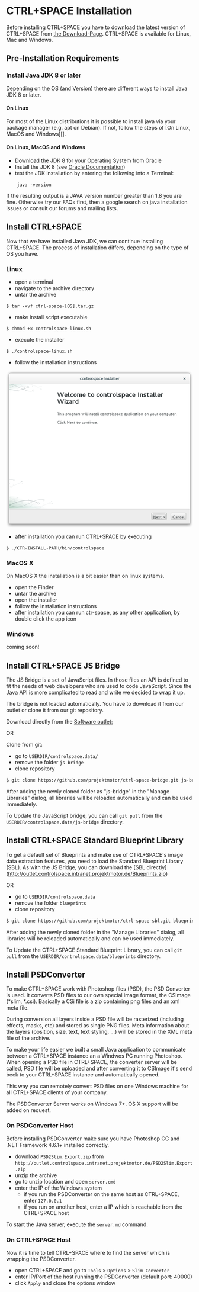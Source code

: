 # CTRL+SPACE Installation #

Before installing CTRL+SPACE you have to download the latest version of CTRL+SPACE from [the Download-Page](https://ctrl-space-ide.com).
CTRL+SPACE is available for Linux, Mac and Windows.

## Pre-Installation Requirements ##

### Install Java JDK 8 or later ###

Depending on the OS (and Version) there are different ways to install Java JDK 8 or later.

#### On Linux ####

For most of the Linux distributions it is possible to install java via your package manager (e.g. apt on Debian). If not, follow the steps of 
[On Linux, MacOS and Windows][].

#### On Linux, MacOS and Windows ####

* [Download](http://www.oracle.com/technetwork/java/javase/downloads/index.html) the JDK 8 for your Operating System from Oracle
* Install the JDK 8 (see [Oracle Documentation](https://docs.oracle.com/javase/8/docs/technotes/guides/install/install_overview.html))
* test the JDK installation by entering the following into a Terminal:

```
    java -version
```

If the resulting output is a JAVA version number greater than 1.8 you are fine. Otherwise try our FAQs first, then a 
google search on java installation issues or consult our forums and mailing lists.

## Install CTRL+SPACE ##

Now that we have installed Java JDK, we can continue installing CTRL+SPACE. The process of installation differs, depending
on the type of OS you have.

### Linux ###

* open a terminal
* navigate to the archive directory
* untar the archive
```
$ tar -xvf ctrl-space-[OS].tar.gz
```
* make install script executable
```
$ chmod +x controlspace-linux.sh
```
* execute the installer
```
$ ./controlspace-linux.sh
```
* follow the installation instructions

![Linux Installer](/images/installer-linux.png)

* after installation you can run CTRL+SPACE by executing
```
$ ./CTR-INSTALL-PATH/bin/controlspace
```

### MacOS X ###

On MacOS X the installation is a bit easier than on linux systems.

* open the Finder
* untar the archive
* open the installer
* follow the installation instructions
* after installation you can run ctr-space, as any other application, by double click the app icon

### Windows ###

coming soon!

## Install CTRL+SPACE JS Bridge

The JS Bridge is a set of JavaScript files. In those files an API is defined to fit the needs of web developers who are used to code JavaScript.
Since the Java API is more complicated to read and write we decided to wrap it up.

The bridge is not loaded automatically. You have to download it from our outlet or clone it from our git repository.


Download directly from the [Software outlet:](http://outlet.controlspace.intranet.projektmotor.de/Blueprints.zip)

OR

Clone from git:

* go to `USERDIR/controlspace.data/`
* remove the folder `js-bridge`
* clone repository
```Bash
$ git clone https://github.com/projektmotor/ctrl-space-bridge.git js-bridge
```

After adding the newly cloned folder as "js-bridge" in the "Manage Libraries" dialog, all libraries will be reloaded automatically and can be used immediately.

To Update the JavaScript bridge, you can call `git pull` from the `USERDIR/controlspace.data/js-bridge` directory. 

## Install CTRL+SPACE Standard Blueprint Library

To get a default set of Blueprints and make use of CTRL+SPACE's image data extraction features, you need to load the Standard Blueprint
Library (SBL). As with the JS Bridge, you can download the [SBL directly] (http://outlet.controlspace.intranet.projektmotor.de/Blueprints.zip)

OR

* go to `USERDIR/controlspace.data`
* remove the folder `blueprints`
* clone repository
```Bash
$ git clone https://github.com/projektmotor/ctrl-space-sbl.git blueprints
```

After adding the newly cloned folder in the "Manage Libraries" dialog, all libraries will be reloaded automatically and can be used immediately.

To Update the CTRL+SPACE Standard Blueprint Library, you can call `git pull` from the `USERDIR/controlspace.data/blueprints` directory.

## Install PSDConverter

To make CTRL+SPACE work with Photoshop files (PSD), the PSD Converter is used.
It converts PSD files to our own special image format, the CSImage (*slim, *.csi).
Basically a CSi file is a zip containing png files and an xml meta file.

During conversion all layers inside a PSD file will be rasterized (including effects, masks, etc) and stored as single PNG files.
Meta information about the layers (position, size, text, text styling, ...) will be stored in the XML meta file of the archive.

To make your life easier we built a small Java application to communicate between a CTRL+SPACE instance an a Windwos PC running Photoshop.
When opening a PSD file in CTRL+SPACE, the converter server will be called, PSD file will be uploaded and after converting it to CSImage it's send beck to your CTRL+SPACE instance and automatically opened.

This way you can remotely convert PSD files on one Windows machine for all CTRL+SPACE clients of your company.

The PSDConverter Server works on Windows 7+. OS X support will be added on request.


### On PSDConverter Host

Before installing PSDConverter make sure you have Photoshop CC and .NET Framework 4.6.1+ installed correctly.

* download `PSD2Slim.Export.zip` from `http://outlet.controlspace.intranet.projektmotor.de/PSD2Slim.Export.zip`
* unzip the archive
* go to unzip location and open `server.cmd`
* enter the IP of the Windows system
    * if you run the PSDConverter on the same host as CTRL+SPACE, enter `127.0.0.1`
    * if you run on another host, enter a IP which is reachable from the CTRL+SPACE host

To start the Java server, execute the `server.md` command.

### On CTRL+SPACE Host

Now it is time to tell CTRL+SPACE where to find the server which
is wrapping the PSDConverter. 

* open CTRL+SPACE and go to `Tools` > `Options` > `Slim Converter`
* enter IP/Port of the host running the PSDConverter (default port: 40000)
* click `Apply` and close the options window
